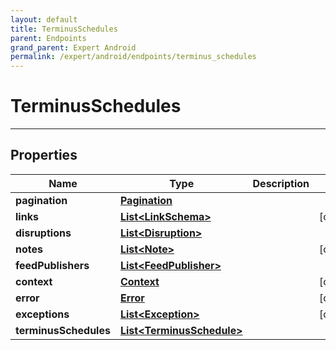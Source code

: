 ```yaml
---
layout: default
title: TerminusSchedules
parent: Endpoints
grand_parent: Expert Android
permalink: /expert/android/endpoints/terminus_schedules
---
```


# TerminusSchedules

---

## Properties

| Name | Type | Description | Notes
| ------------ | ------------- | ------------- | -------------
**pagination** | [**Pagination**](/navitia_sdk_docs/expert/android/endpoints/pagination) |  | 
**links** | [**List&lt;LinkSchema&gt;**](/navitia_sdk_docs/expert/android/endpoints/link_schema) |  |  [optional]
**disruptions** | [**List&lt;Disruption&gt;**](/navitia_sdk_docs/expert/android/endpoints/disruption) |  | 
**notes** | [**List&lt;Note&gt;**](/navitia_sdk_docs/expert/android/endpoints/note) |  |  [optional]
**feedPublishers** | [**List&lt;FeedPublisher&gt;**](/navitia_sdk_docs/expert/android/endpoints/feed_publisher) |  | 
**context** | [**Context**](/navitia_sdk_docs/expert/android/endpoints/context) |  |  [optional]
**error** | [**Error**](/navitia_sdk_docs/expert/android/endpoints/error) |  |  [optional]
**exceptions** | [**List&lt;Exception&gt;**](/navitia_sdk_docs/expert/android/endpoints/exception) |  |  [optional]
**terminusSchedules** | [**List&lt;TerminusSchedule&gt;**](/navitia_sdk_docs/expert/android/endpoints/terminus_schedule) |  | 



